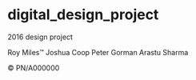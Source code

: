 # digital_design_project
2016 design project 

Roy Miles™
Joshua Coop
Peter Gorman
Arastu Sharma

© PN/A000000
